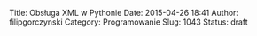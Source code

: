Title: Obsługa XML w Pythonie
Date: 2015-04-26 18:41
Author: filipgorczynski
Category: Programowanie
Slug: 1043
Status: draft


